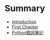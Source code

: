 # Summary

* [Introduction](README.md)
* [First Chapter](chapter1.md)
* [Python錯誤筆記](pythoncuo-wu-bi-ji.md)

